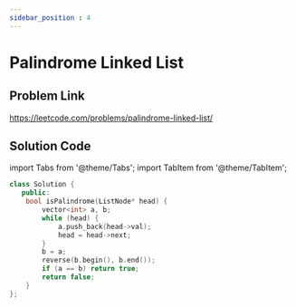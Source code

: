 ```yaml
---
sidebar_position : 4
---
```


# Palindrome Linked List

## Problem Link
https://leetcode.com/problems/palindrome-linked-list/

## Solution Code

import Tabs from '@theme/Tabs';
import TabItem from '@theme/TabItem';

<Tabs>
<TabItem value="cpp" label="C++">

```cpp
class Solution {
   public:
    bool isPalindrome(ListNode* head) {
        vector<int> a, b;
        while (head) {
            a.push_back(head->val);
            head = head->next;
        }
        b = a;
        reverse(b.begin(), b.end());
        if (a == b) return true;
        return false;
    }
};
```
</TabItem>
</Tabs>
